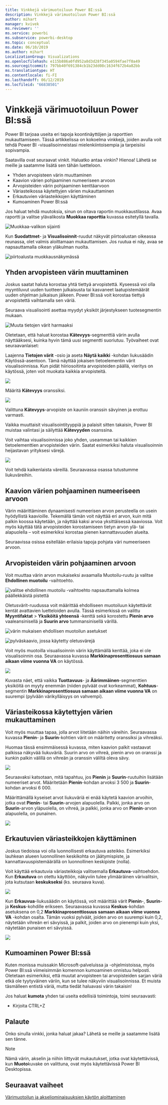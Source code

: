 ```yaml
---
title: Vinkkejä värimuotoiluun Power BI:ssä
description: Vinkkejä värimuotoiluun Power BI:ssä
author: mihart
manager: kvivek
ms.reviewer: ''
ms.service: powerbi
ms.subservice: powerbi-desktop
ms.topic: conceptual
ms.date: 06/10/2019
ms.author: mihart
LocalizationGroup: Visualizations
ms.openlocfilehash: e115b886a0fd952a8d3d28f345a0594fae7f0a49
ms.sourcegitcommit: 797bb40f691384cb1b23dd08c1634f672b4a82bb
ms.translationtype: HT
ms.contentlocale: fi-FI
ms.lasthandoff: 06/12/2019
ms.locfileid: "66838501"
---
```

# <a name="tips-and-tricks-for-color-formatting-in-power-bi"></a>Vinkkejä värimuotoiluun Power BI:ssä
Power BI tarjoaa useita eri tapoja koontinäyttöjen ja raporttien mukauttamiseen. Tässä artikkelissa on kokoelma vinkkejä, joiden avulla voit tehdä Power BI -visualisoinneistasi mielenkiintoisempia ja tarpeisiisi sopivampia.

Saatavilla ovat seuraavat vinkit. Haluatko antaa vinkin? Hienoa! Lähetä se meille ja saatamme lisätä sen tähän luetteloon.

* Yhden arvopisteen värin muuttaminen
* Kaavion värien pohjaaminen numeeriseen arvoon
* Arvopisteiden värin pohjaaminen kenttäarvoon
* Väriasteikossa käytettyjen värien mukauttaminen
* Erkautuvien väriasteikkojen käyttäminen
* Kumoaminen Power BI:ssä

Jos haluat tehdä muutoksia, sinun on oltava raportin muokkaustilassa. Avaa raportti ja valitse ylävalikosta **Muokkaa raporttia** kuvassa esitetyllä tavalla.

![Muokkaa-valikon sijainti](media/service-tips-and-tricks-for-color-formatting/power-bi-edit-report.png)

Kun **Suodattmet**- ja **Visualisoinnit**-ruudut näkyvät piirtoalustan oikeassa reunassa, olet valmis aloittamaan mukauttamisen. Jos ruutua ei näy, avaa se napsauttamalla oikean yläkulman nuolta.

![piirtoalusta muokkausnäkymässä](media/service-tips-and-tricks-for-color-formatting/power-bi-edit.png)

## <a name="change-the-color-of-a-single-data-point"></a>Yhden arvopisteen värin muuttaminen
Joskus saatat haluta korostaa yhtä tiettyä arvopistettä. Kyseessä voi olla myyntiluvut uuden tuotteen julkaisusta tai kasvaneet laatupistemäärät uuden ohjelman julkaisun jälkeen. Power BI:ssä voit korostaa tiettyä arvopistettä vaihtamalla sen väriä.

Seuraava visualisointi asettaa myydyt yksiköt järjestykseen tuotesegmentin mukaan. 

![Muuta tietojen värit harmaaksi](media/service-tips-and-tricks-for-color-formatting/power-bi-data.png)

Oletetaan, että haluat korostaa **Kätevyys**-segmenttiä värin avulla näyttääksesi, kuinka hyvin tämä uusi segmentti suoriutuu. Työvaiheet ovat seuraavanlaiset:

Laajenna **Tietojen värit** -osio ja aseta **Näytä kaikki** -kohdan liukusäädin Käytössä-asentoon. Tämä näyttää jokaisen tietoelementin värit visualisoinnissa. Kun pidät hiiriosoitinta arvopisteiden päällä, vieritys on käytössä, joten voit muokata kaikkia arvopisteitä.

![](media/service-tips-and-tricks-for-color-formatting/power-bi-show.png)

Määritä **Kätevyys** oranssiksi. 

![](media/service-tips-and-tricks-for-color-formatting/power-bi-one-color.png)

Valittuna **Kätevyys**-arvopiste on kauniin oranssin sävyinen ja erottuu varmasti.

Vaikka muuttaisit visualisointityyppiä ja palaisit sitten takaisin, Power BI muistaa valintasi ja säilyttää **Kätevyyden** osanssina.

Voit vaihtaa visualisoinnissa joko yhden, useamman tai kaikkien tietoelementtien arvopisteiden värin. Saatat esimerkiksi haluta visualisoinnin heijastavan yrityksesi värejä. 

![](media/service-tips-and-tricks-for-color-formatting/power-bi-corporate.png)

Voit tehdä kaikenlaista väreillä. Seuraavassa osassa tutustumme liukuväreihin.

## <a name="base-the-colors-of-a-chart-on-a-numeric-value"></a>Kaavion värien pohjaaminen numeeriseen arvoon
Värin määrittäminen dynaamisesti numeerisen arvon perusteella on usein hyödyllistä kaavioille. Tekemällä tämän voit näyttää eri arvon, kuin mitä palkin koossa käytetään, ja näyttää kaksi arvoa yksittäisessä kaaviossa. Voit myös käyttää tätä arvopisteiden korostamiseen tietyn arvon ylä- tai alapuolella – voit esimerkiksi korostaa pienen kannattavuuden alueita.

Seuraavissa osissa esitellään erilaisia tapoja pohjata väri numeeriseen arvoon.

## <a name="base-the-color-of-data-points-on-a-value"></a>Arvopisteiden värin pohjaaminen arvoon
Voit muuttaa värin arvon mukaiseksi avaamalla Muotoilu-ruutu ja valitse **Ehdollinen muotoilu** -vaihtoehto.  

![valitse ehdollinen muotoilu -vaihtoehto napsauttamalla kolmea päällekkäistä pistettä](media/service-tips-and-tricks-for-color-formatting/power-bi-conditional-formatting.png)

Oletusvärit-ruudussa voit määrittää ehdolliseen muotoiluun käytettävät kentät avattavien luetteloiden avulla. Tässä esimerkissä on valittu **Myyntifaktat** > **Yksiköitä yhteensä** -kenttä sekä korostettu **Pienin arvo** vaaleansinisellä ja **Suurin arvo** tummansinisellä värillä. 

![värin mukaisen ehdollisen muotoilun asetukset](media/service-tips-and-tricks-for-color-formatting/power-bi-conditional-formatting2-new.png)

![pylväskaavio, jossa käytetty oletusvärejä](media/service-tips-and-tricks-for-color-formatting/power-bi-default-colors.png)

Voit myös muotoilla visualisoinnin värin käyttämällä kenttää, joka ei ole visualisoinnin osa. Seuraavassa kuvassa **Markkinaprosenttiosuus samaan aikaan viime vuonna VA** on käytössä. 

![](media/service-tips-and-tricks-for-color-formatting/power-bi-conditional-colors.png)


Kuvasta näet, että vaikka **Tuottavuus**- ja **Äärimmäinen**-segmenttien yksiköitä on myyty enemmän (niiden pylväät ovat korkeammat), **Kohtuus**-segmentin **Markkinaprosenttiosuus samaan aikaan viime vuonna VA** on suurempi (pylvään värikylläisyys on vahvempi).

## <a name="customize-the-colors-used-in-the-color-scale"></a>Väriasteikossa käytettyjen värien mukauttaminen
Voit myös muuttaa tapaa, jolla arvot liitetään näihin väreihin. Seuraavassa kuvassa **Pienin**- ja **Suurin**-kohtien värit on määritetty oranssiksi ja vihreäksi.

Huomaa tässä ensimmäisessä kuvassa, miten kaavion palkit vastaavat palkissa näkyvää liukuväriä. Suurin arvo on vihreä, pienin arvo on oranssi ja kunkin palkin välillä on vihreän ja oranssin väliltä oleva sävy.

![](media/service-tips-and-tricks-for-color-formatting/power-bi-conditional4.png)

Seuraavaksi katsotaan, mitä tapahtuu, jos **Pienin** ja **Suurin**-ruutuihin lisätään numeeriset arvot. Määritetään **Pienin**-kohdan arvoksi 3 500 ja **Suurin**-kohdan arvoksi 6 000.

Määrittämällä kyseiset arvot liukuväriä ei enää käytetä kaavion arvoihin, jotka ovat **Pienin**- tai **Suurin**-arvojen alapuolella. Palkki, jonka arvo on **Suurin**-arvon yläpuolella, on vihreä, ja palkki, jonka arvo on **Pienin**-arvon alapuolella, on punainen.

![](media/service-tips-and-tricks-for-color-formatting/power-bi-conditional3.png)

## <a name="use-diverging-color-scales"></a>Erkautuvien väriasteikkojen käyttäminen
Joskus tiedoissa voi olla luonnollisesti erkautuva asteikko. Esimerkiksi lauhkean alueen luonnollinen keskikohta on jäätymispiste, ja kannattavuuspistemäärällä on luonnollinen keskipiste (nolla).

Voit käyttää erkautuvia väriasteikkoja valitsemalla **Erkautuva**-vaihtoehdon. Kun **Erkautuva** on otettu käyttöön, näkyviin tulee ylimääräinen värivalitsin, jota kutsutaan **keskukseksi** (ks. seuraava kuva).

![](media/service-tips-and-tricks-for-color-formatting/power-bi-diverging2.png)

Kun **Erkauvua**-liukusäädin on käytössä, voit määrittää värit **Pienin**-, **Suurin**- ja **Keskus**-kohdille erikseen. Seuraavassa kuvassa **Keskus**-kohdan asetuksena on 0,2 **Markkinaprosenttiosuus samaan aikaan viime vuonna VA** -kohdan osalta. Tämän vuoksi pylväät, joiden arvo on suurempi kuin 0,2, näytetään vihreän eri sävyissä, ja palkit, joiden arvo on pienempi kuin yksi, näytetään punaisen eri sävyissä.

![](media/service-tips-and-tricks-for-color-formatting/power-bi-diverging.png)

## <a name="how-to-undo-in-power-bi"></a>Kumoaminen Power BI:ssä
Kuten monissa muissakin Microsoft-palveluissa ja -ohjelmistoissa, myös Power BI:ssä viimeisimmän komennon kumoaminen onnistuu helposti. Oletetaan esimerkiksi, että muutat arvopisteen tai arvopisteiden sarjan väriä etkä ole tyytyväinen väriin, kun se tulee näkyviin visualisoinnissa. Et muista täsmälleen entistä väriä, mutta tiedät haluavasi värin takaisin!

Jos haluat **kumota** yhden tai useita edellisiä toimintoja, toimi seuraavasti:

- Kirjoita CTRL+Z

## <a name="feedback"></a>Palaute
Onko sinulla vinkki, jonka haluat jakaa? Lähetä se meille ja saatamme lisätä sen tänne.

>[!NOTE]
>Nämä värin, akselin ja niihin liittyvät mukautukset, jotka ovat käytettävissä, kun **Muoto**kuvake on valittuna, ovat myös käytettävissä Power BI Desktopissa.

## <a name="next-steps"></a>Seuraavat vaiheet
[Värimuotoilun ja akseliominaisuuksien käytön aloittaminen](service-getting-started-with-color-formatting-and-axis-properties.md)

